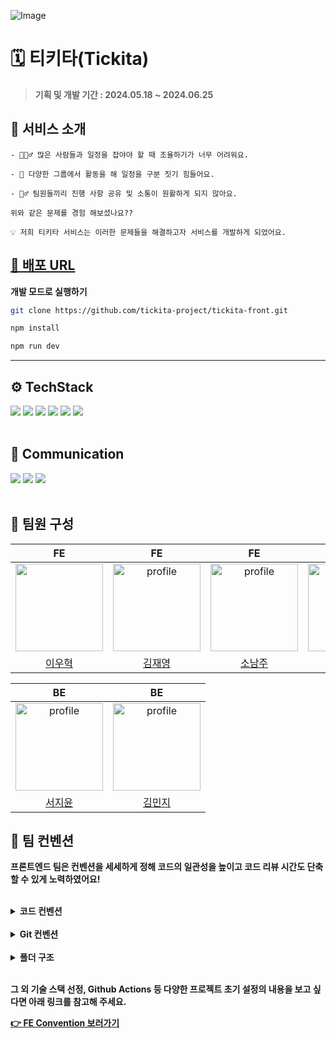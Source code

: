 ![Image](https://brick-william-6f5.notion.site/image/https%3A%2F%2Fsprint-fe-project.s3.ap-northeast-2.amazonaws.com%2Ftaskify%2Fprofile_image%2F4-19_2992_1719225386240.png?table=block&id=2c83a151-26ff-433e-b14d-8fa66954b060&spaceId=e321b4cb-8569-4a87-9b86-2845eb22f8d7&width=2000&userId=&cache=v2)

# 🗓️ 티키타(Tickita)

> **기획 및 개발 기간 : 2024.05.18 ~ 2024.06.25**

## 🔎 서비스 소개

```
- 🤦🏻‍♂️ 많은 사람들과 일정을 잡야야 할 때 조율하기가 너무 어려워요.

- 💼 다양한 그룹에서 활동을 해 일정을 구분 짓기 힘들어요.

- 🤷‍♂️ 팀원들끼리 진행 사항 공유 및 소통이 원활하게 되지 않아요.

위와 같은 문제를 경험 해보셨나요??

💡 저희 티키타 서비스는 이러한 문제들을 해결하고자 서비스를 개발하게 되었어요.
```

## [🚀 배포 URL](https://tickita.net)

**개발 모드로 실행하기**

```bash
git clone https://github.com/tickita-project/tickita-front.git

npm install

npm run dev
```

---

## ⚙️ TechStack

<div align="left">
<img src="https://img.shields.io/badge/React-61DAFB?style=for-the-badge&logo=react&logoColor=white">
<img src="https://img.shields.io/badge/Next.js-000000?style=for-the-badge&logo=next.js&logoColor=white">
<img src="https://img.shields.io/badge/TypeScript-3178c6?style=for-the-badge&logo=typescript&logoColor=white">
<img src="https://img.shields.io/badge/Sass-CC6699?style=for-the-badge&logo=sass&logoColor=white">
<img src="https://img.shields.io/badge/Axios-5a29e4?style=for-the-badge&logo=axios&logoColor=white">
<img src="https://img.shields.io/badge/TanStack Query-FF4154?style=for-the-badge&logo=react-query&logoColor=white">

<br/>
<br/>

## 🍃 Communication

<img src="https://img.shields.io/badge/Discord-5865f2?style=for-the-badge&logo=discord&logoColor=black">
<img src="https://img.shields.io/badge/Figma-f24e1e?style=for-the-badge&logo=figma&logoColor=black">
<img src="https://img.shields.io/badge/github-181717?style=for-the-badge&logo=github&logoColor=white">
</div>

<br>

## 👏 팀원 구성

|                                                                                    FE                                                                                    |                                                                                                FE                                                                                                |                                                                                           FE                                                                                           |                                                                                          FE                                                                                          |
| :----------------------------------------------------------------------------------------------------------------------------------------------------------------------: | :----------------------------------------------------------------------------------------------------------------------------------------------------------------------------------------------: | :------------------------------------------------------------------------------------------------------------------------------------------------------------------------------------: | :----------------------------------------------------------------------------------------------------------------------------------------------------------------------------------: |
| <a href="https://github.com/wo-o29"><img src="https://avatars.githubusercontent.com/u/154664697?v=4,wo-o29,우혁,https://github.com/wo-o29" width="140" height="140"></a> | <a href="https://github.com/jae6269"><img src="https://avatars.githubusercontent.com/u/79738890?v=4,jae6269,Jaeyoung Kim,https://github.com/jae6269" alt="profile" width="140" height="140"></a> | <a href="https://github.com/NJ97S"><img src="https://avatars.githubusercontent.com/u/79499733?v=4,NJ97S,Namju So,https://github.com/NJ97S" alt="profile" width="140" height="140"></a> | <a href="https://github.com/tead7"><img src="https://avatars.githubusercontent.com/u/94046941?v=4,tead7,이진호,https://github.com/tead7" alt="profile" width="140" height="140"></a> |
|                                                                   [이우혁](https://github.com/wo-o29)                                                                    |                                                                               [김재영](https://github.com/jae6269)                                                                               |                                                                           [소남주](https://github.com/NJ97S)                                                                           |                                                                          [이진호](https://github.com/tead7)                                                                          |

|                                                                                       BE                                                                                        |                                                                                          BE                                                                                          |
| :-----------------------------------------------------------------------------------------------------------------------------------------------------------------------------: | :----------------------------------------------------------------------------------------------------------------------------------------------------------------------------------: |
| <a href="https://github.com/zy23n"><img src="https://avatars.githubusercontent.com/u/170168132?v=4,zy23n,,https://github.com/zy23n" alt="profile" width="140" height="140"></a> | <a href="https://github.com/lby9906"><img src="https://avatars.githubusercontent.com/u/84373979?v=4,lby9906,,https://github.com/lby9906" alt="profile" width="140" height="140"></a> |
|                                                                       [서지윤](https://github.com/zy23n)                                                                        |                                                                         [김민지](https://github.com/lby9906)                                                                         |

## 📝 팀 컨벤션

**프론트엔드 팀은 컨벤션을 세세하게 정해 코드의 일관성을 높이고 코드 리뷰 시간도 단축할 수 있게 노력하였어요!**

<br/>

<details>
    <summary> <strong>코드 컨벤션</strong> </summary>
  <br/>
  
  **변수**
  - 기본적으로  camelCase 사용 / 상수는 대문자 SNAKE_CASE 사용
  - boolean 타입의 경우, 앞에 `is`, `has`, `should` 중 하나 붙이기
  - 축약형 사용하지 않기 → `button` O / `btn` X
  
  **함수**
  - 기본적으로 camelCase 사용 / 컴포넌트의 경우 PascalCase 사용
  - 일반 함수는 화살표 함수 사용, 컴포넌트는 function 사용
  - 함수 이름은 명령문 형태로 작성
  - 이벤트를 다룰 경우에는 `handle` + `요소` + `event` 형태로 작성 (ex. `handleCloseButtonClick`)
  - `export default` 함수 앞에 작성
  
  **파일**
  - 컴포넌트는 PascalCase 사용 / 일반 파일은 camelCase 사용
  - 컴포넌트 폴더 안에 `index.tsx` O / `button.tsx` X → Import 중복 제거
  - 스타일 파일명도 PascalCase 사용
  - 이미지 하이픈 사용 / `tickita-logo.svg`
  
  **폴더**
  - 컴포넌트 폴더는 PascalCase 사용
  - 나머지 폴더는 소문자 사용, 길어질 경우 camelCase 사용

**코드**

- if문 한 줄이여도 중괄호 작성

  ```js
  if (true) {
    return true;
  }

  return false;
  ```

**CSS**

- rem 사용 → 16px
- PC버전 부터 작성
- SCSS + CSS Module
- 반응형 컨벤션 → 클래스네임 마다 사용하기

  ```css
  .box {
    margin: 1rem;

    @include mobile {
      margin: 0;
    }
  }
  ```

**타입스크립트**

- interface + type
- 타입 별칭
  - 타입: `UserType`,
  - 컴포넌트: `HeaderProps`

</details>
<br>

<details>
    <summary> <strong>Git 컨벤션</strong> </summary>
  <br/>

**브랜치 전략** <br>
<img src="https://github.com/19-Takify/19-taskify/assets/55544307/fc049688-aa80-44c2-a8d2-03da86a05e9e" width="600px">

```
- main: 프로덕션 배포 브랜치
- develop: 개발 브랜치
- feature/기능명: 기능 개발 브랜치
```

**커밋 메세지**

```bash
- init: 초기 설정
- feat: 새로운 기능 추가
- fix: 버그 수정
- style: css 수정
- refactor: 코드 리팩토링
- chore: 패키지 매니저 수정, 그 외 기타 수정 ex) .gitnore 등
- comment: 필요한 주석 추가 및 변경
- rename: 파일명 수정 및 파일 이동
- remove: 파일 삭제
```

**Pull Request**

- PR 단위: 기능 단위(1이슈 1PR)
- Merge 룰: 최소 2명에게 승인 받아야 Merge 가능(하지만 팀원 모두가 PR 확인하는 것을 권장)
- 리뷰: 코어 타임 시작 후 본인이 리뷰 못한 PR이 있다면 리뷰 먼저 진행 후 개발 진행
</details>
  <br/>

<details>
    <summary> <strong>폴더 구조</strong> </summary>
  <br/>

**Colocation 방식: 관련된 파일들을 기능이나 컴포넌트 단위로 그룹화하여 구성**

```bash
📦tickita
┣ 📂.github
┃ ┣ 📂ISSUE_TEMPLATE
┃ ┣ 📂workflows
┣ 📂apis
┣ 📂components
┃ ┣ 📂ColorCheckBox
┃ ┣ 📂DatePicker
┃ ┃ ┣ 📂MonthNavButton
┃ ┣ 📂ErrorFallBack
┃ ┣ 📂GroupColorPicker
┃ ┣ 📂Header
┃ ┣ 📂Input
┃ ┣ 📂Layout
┃ ┣ 📂Loading
┃ ┣ 📂MetaData
┃ ┣ 📂Modal
┃ ┃ ┣ 📂CancelInvite
┃ ┃ ┣ 📂ChangeLeader
┃ ┃ ┣ 📂Confirm
┃ ┃ ┣ 📂CreateGroup
┃ ┃ ┣ 📂DeleteGroup
┃ ┃ ┣ 📂ExitGroup
┃ ┃ ┣ 📂ExportMember
┃ ┃ ┣ 📂Portal
┃ ┃ ┗ 📂Schedule
┃ ┃ ┃ ┣ 📂ScheduleCreate
┃ ┃ ┃ ┣ 📂ScheduleDetail
┃ ┃ ┃ ┗ 📂ScheduleEdit
┃ ┣ 📂Notification
┃ ┃ ┣ 📂BaseNotification
┃ ┃ ┣ 📂CoordinationNotification
┃ ┃ ┣ 📂EmptyNotification
┃ ┃ ┗ 📂ScheduleInfoNotification
┃ ┣ 📂NotificationPopup
┃ ┣ 📂ProfileImage
┃ ┗ 📂TitleBox
┣ 📂constants
┣ 📂hooks
┣ 📂pages
┃ ┣ 📂api
┃ ┣ 📂calendar
┃ ┃ ┣ 📂components
┃ ┃ ┃ ┣ 📂Calendar
┃ ┃ ┃ ┃ ┣ 📂CalendarHeader
┃ ┃ ┃ ┃ ┣ 📂DailyCalendar
┃ ┃ ┃ ┃ ┣ 📂MonthlyCalendar
┃ ┃ ┃ ┃ ┗ 📂WeeklyCalendar
┃ ┃ ┃ ┣ 📂CalendarGroupList
┃ ┃ ┃ ┣ 📂CalendarSideBar
┃ ┃ ┃ ┗ 📂CalendarTypeSegmentedButton
┃ ┣ 📂dashboard
┃ ┃ ┣ 📂components
┃ ┃ ┃ ┣ 📂GroupList
┃ ┃ ┃ ┣ 📂NotificationCenter
┃ ┃ ┃ ┗ 📂UpcomingScheduleList
┃ ┃ ┃ ┃ ┣ 📂UpcomingSchedule
┃ ┣ 📂group
┃ ┃ ┗ 📂[id]
┃ ┃ ┃ ┣ 📂components
┃ ┃ ┃ ┃ ┣ 📂ActionButton
┃ ┃ ┃ ┃ ┣ 📂GroupForm
┃ ┃ ┃ ┃ ┣ 📂InviteForm
┃ ┃ ┃ ┃ ┗ 📂MemberList
┃ ┃ ┃ ┃ ┃ ┣ 📂MemberInfo
┃ ┣ 📂my-page
┃ ┃ ┣ 📂components
┃ ┃ ┃ ┣ 📂ProfileEditForm
┃ ┃ ┃ ┗ 📂VoteNotification
┃ ┣ 📂sign-in
┃ ┃ ┣ 📂kakao
┃ ┃ ┣ 📂profile-setup
┃ ┃ ┃ ┣ 📂components
┃ ┃ ┃ ┃ ┗ 📂ProfileSetupForm
┣ 📂public
┃ ┣ 📂icons
┃ ┣ 📂images
┣ 📂store
┣ 📂styles
┣ 📂types
┣ 📂utils

```

</details>

<br/>

**그 외 기술 스택 선정, Github Actions 등 다양한 프로젝트 초기 설정의 내용을 보고 싶다면 아래 링크를 참고해 주세요.**

**<a href="https://brick-william-6f5.notion.site/FE-Convention-dd234c493a0e41c5a652e097313db1f1">👉 FE Convention 보러가기</a>**


